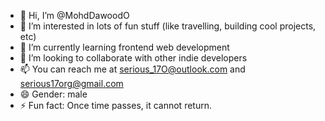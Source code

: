 - 👋 Hi, I’m @MohdDawoodO
- 👀 I’m interested in lots of fun stuff (like travelling, building cool projects, etc)
- 🌱 I’m currently learning frontend web development
- 💞️ I’m looking to collaborate with other indie developers
- 📫 You can reach me at serious_17O@outlook.com and serious17org@gmail.com
- 😄 Gender: male
- ⚡ Fun fact: Once time passes, it cannot return.

<!---
serious-17/serious-17 is a ✨ special ✨ repository because its `README.md` (this file) appears on your GitHub profile.
You can click the Preview link to take a look at your changes.
--->
